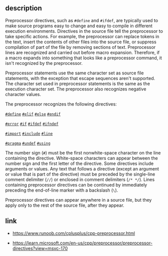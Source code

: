 ## description

Preprocessor directives, such as `#define` and `#ifdef`, are typically used to make source programs easy to change and easy to compile in different execution environments. Directives in the source file tell the preprocessor to take specific actions. For example, the preprocessor can replace tokens in the text, insert the contents of other files into the source file, or suppress compilation of part of the file by removing sections of text. Preprocessor lines are recognized and carried out before macro expansion. Therefore, if a macro expands into something that looks like a preprocessor command, it isn't recognized by the preprocessor.

Preprocessor statements use the same character set as source file statements, with the exception that escape sequences aren't supported. The character set used in preprocessor statements is the same as the execution character set. The preprocessor also recognizes negative character values.

The preprocessor recognizes the following directives:

[`#define`](https://learn.microsoft.com/en-us/cpp/preprocessor/hash-define-directive-c-cpp?view=msvc-170)
[`#elif`](https://learn.microsoft.com/en-us/cpp/preprocessor/hash-if-hash-elif-hash-else-and-hash-endif-directives-c-cpp?view=msvc-170)
[`#else`](https://learn.microsoft.com/en-us/cpp/preprocessor/hash-if-hash-elif-hash-else-and-hash-endif-directives-c-cpp?view=msvc-170)
[`#endif`](https://learn.microsoft.com/en-us/cpp/preprocessor/hash-if-hash-elif-hash-else-and-hash-endif-directives-c-cpp?view=msvc-170)

[`#error`](https://learn.microsoft.com/en-us/cpp/preprocessor/hash-error-directive-c-cpp?view=msvc-170)
[`#if`](https://learn.microsoft.com/en-us/cpp/preprocessor/hash-if-hash-elif-hash-else-and-hash-endif-directives-c-cpp?view=msvc-170)
[`#ifdef`](https://learn.microsoft.com/en-us/cpp/preprocessor/hash-ifdef-and-hash-ifndef-directives-c-cpp?view=msvc-170)
[`#ifndef`](https://learn.microsoft.com/en-us/cpp/preprocessor/hash-ifdef-and-hash-ifndef-directives-c-cpp?view=msvc-170)

[`#import`](https://learn.microsoft.com/en-us/cpp/preprocessor/hash-import-directive-cpp?view=msvc-170)
[`#include`](https://learn.microsoft.com/en-us/cpp/preprocessor/hash-include-directive-c-cpp?view=msvc-170)
[`#line`](https://learn.microsoft.com/en-us/cpp/preprocessor/hash-line-directive-c-cpp?view=msvc-170)

[`#pragma`](https://learn.microsoft.com/en-us/cpp/preprocessor/pragma-directives-and-the-pragma-keyword?view=msvc-170)
[`#undef`](https://learn.microsoft.com/en-us/cpp/preprocessor/hash-undef-directive-c-cpp?view=msvc-170)
[`#using`](https://learn.microsoft.com/en-us/cpp/preprocessor/hash-using-directive-cpp?view=msvc-170)

The number sign (`#`) must be the first nonwhite-space character on the line containing the directive. White-space characters can appear between the number sign and the first letter of the directive. Some directives include arguments or values. Any text that follows a directive (except an argument or value that is part of the directive) must be preceded by the single-line comment delimiter (`//`) or enclosed in comment delimiters (`/* */`). Lines containing preprocessor directives can be continued by immediately preceding the end-of-line marker with a backslash (`\`).

Preprocessor directives can appear anywhere in a source file, but they apply only to the rest of the source file, after they appear.

## link

- https://www.runoob.com/cplusplus/cpp-preprocessor.html

- https://learn.microsoft.com/en-us/cpp/preprocessor/preprocessor-directives?view=msvc-170
